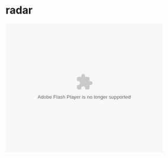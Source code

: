 # radar
<object width="425" height="350">
  <param name="movie" value="http://www.youtube.com/user/wwwLoveWatercom?v=BTRN1YETpyg" />
  <param name="wmode" value="transparent" />
  <embed src="https://www.youtube.com/watch?v=0QNiZfSsPc0"
         type="application/x-shockwave-flash"
         wmode="transparent" width="425" height="350" />
</object>
